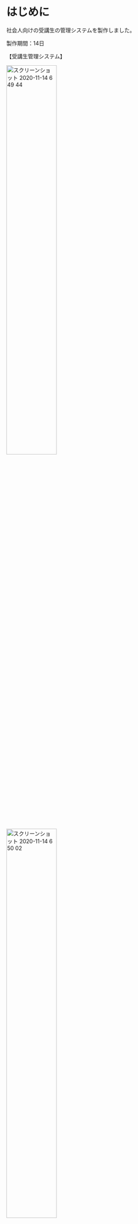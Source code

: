 # はじめに

社会人向けの受講生の管理システムを製作しました。

製作期間：14日

【受講生管理システム】  

<img width="51%" alt="スクリーンショット 2020-11-14 6 49 44" src="https://user-images.githubusercontent.com/70194652/99124918-6c365b80-2646-11eb-8dc7-592ddc1bd82d.png">
<img width="51%" alt="スクリーンショット 2020-11-14 6 50 02" src="https://user-images.githubusercontent.com/70194652/99125066-b586ab00-2646-11eb-81d4-85c33cb1b557.png">
<img width="51%" alt="スクリーンショット 2020-11-14 6 50 16" src="https://user-images.githubusercontent.com/70194652/99125077-b9b2c880-2646-11eb-8f3d-e7f569d84231.png">



また、そのデータを用いて、授業中の個別指導をもっとスムーズにできるようなアプリを作成しました。  
【バーチャル教室】
<img width="51%" alt="スクリーンショット 2020-11-14 7 00 43" src="https://user-images.githubusercontent.com/70194652/99125383-43fb2c80-2647-11eb-82be-a11dbe31f78f.png">


# 機能概要

1つめが、受講生の情報(名前、選択したコース、受講前の情報など)か確認できます。
主な用途としては、受講生の進捗の共有です。
* 情報の登録・更新・参照・削除
* 受講生の進捗の登録

2つめが、その登録された受講生の情報を用いてログインできるアプリです。
授業中の「理解した」「ヘルプ」などが全員で共有できるようになっています。
* ログイン・ログアウト
* クリックした場所に移動
* 状態の管理とアイコンの変化
* 右から左に流れるコメント機能


# 製作の経緯

受講生管理システムは、当初自分が通うスクールからでのチャレンジ依頼でした。最初にPHPで作成した後、Firebaseで作り変えを行い、リアルタイムデータベースを用いてバーチャル教室を作成しました。

Zoomでの講義や、大きな教室での講義で、「全員の進捗状況を把握するの大変そうだな」と感じたのがきっかけです。（Slackでのスタンプや、Zoomでの「拍手・挙手」だと一目でわかりにくいと感じた）


# バーチャル教室で工夫した点

バーチャル教室のクリックした場所に移動するJavaScript（物体の移動の概念の把握）が難しかったです。全体のUIと背景がシンプルすぎたので、そこは反省点です。

* クリックした場所にアニメーションするのですが、リアルタイムで他のデバイスと同期させた事
* 画面内が盛り上がるように実装したコメント欄



